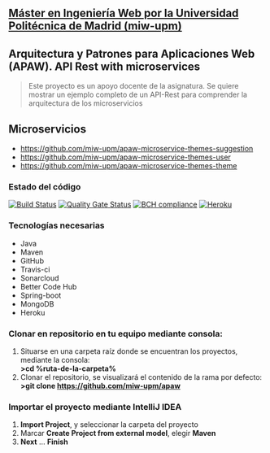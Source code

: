 ## [Máster en Ingeniería Web por la Universidad Politécnica de Madrid (miw-upm)](http://miw.etsisi.upm.es)
## Arquitectura y Patrones para Aplicaciones Web (APAW). API Rest with microservices
> Este proyecto es un apoyo docente de la asignatura. Se quiere mostrar un ejemplo completo de un API-Rest para comprender la arquitectura de los microservicios

## Microservicios
* https://github.com/miw-upm/apaw-microservice-themes-suggestion
* https://github.com/miw-upm/apaw-microservice-themes-user
* https://github.com/miw-upm/apaw-microservice-themes-theme

### Estado del código
[![Build Status](https://travis-ci.org/miw-upm/apaw-microservice-themes-suggestion.svg?branch=develop)](https://travis-ci.org/miw-upm/apaw-microservice-themes-suggestion)
[![Quality Gate Status](https://sonarcloud.io/api/project_badges/measure?project=es.upm.miw%3Aapaw-microservice-themes-suggestion&metric=alert_status)](https://sonarcloud.io/dashboard?id=es.upm.miw%3Aapaw-microservice-themes-suggestion)
[![BCH compliance](https://bettercodehub.com/edge/badge/miw-upm/apaw-microservice-themes-suggestion?branch=develop)](https://bettercodehub.com/)
[![Heroku](https://heroku-badge.herokuapp.com/?app=apaw-microservice-themes-suggestion&root=swagger-ui.html)](https://apaw-microservice-themes-suggestion.herokuapp.com/swagger-ui.html)

### Tecnologías necesarias
* Java
* Maven
* GitHub
* Travis-ci
* Sonarcloud
* Better Code Hub
* Spring-boot
* MongoDB
* Heroku

### Clonar en repositorio en tu equipo mediante consola:
1. Situarse en una carpeta raíz donde se encuentran los proyectos, mediante la consola:  
 **>cd %ruta-de-la-carpeta%**
1. Clonar el repositorio, se visualizará el contenido de la rama por defecto:  
 **>git clone https://github.com/miw-upm/apaw**

### Importar el proyecto mediante IntelliJ IDEA
1. **Import Project**, y seleccionar la carpeta del proyecto
1. Marcar **Create Project from external model**, elegir **Maven**
1. **Next** … **Finish**



